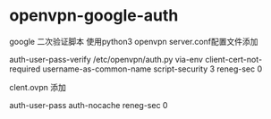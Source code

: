 # openvpn-google-auth
google 二次验证脚本
使用python3
openvpn server.conf配置文件添加
  
  auth-user-pass-verify /etc/openvpn/auth.py via-env
  client-cert-not-required
  username-as-common-name
  script-security 3
  reneg-sec 0

clent.ovpn 添加
  
  auth-user-pass
  auth-nocache
  reneg-sec 0
